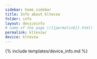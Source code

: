 ```yaml
---
sidebar: home_sidebar
title: Info about kltevzw
folder: info
layout: deviceinfo
# name of the page (/{{permalink}}.html)
permalink: kltevzw/
device: kltevzw
---
```

{% include templates/device_info.md %}
